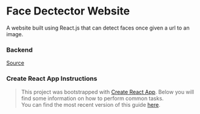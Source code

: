 #  Face Dectector Website 

A website built using React.js that can detect faces once given a url to an image. 

### Backend
[Source](https://github.com/alexxbull/Face-Dectector-Backend)

### Create React App Instructions
> This project was bootstrapped with [Create React App](https://github.com/facebookincubator/create-react-app).
Below you will find some information on how to perform common tasks.<br>
You can find the most recent version of this guide [here](https://github.com/facebookincubator/create-react-app/blob/master/packages/react-scripts/template/README.md).

